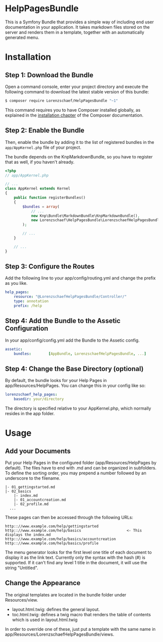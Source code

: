 HelpPagesBundle
===============

This is a Symfony Bundle that provides a simple way of including end user documentation in your application. It takes markdown files stored on the server and renders them in a template, together with an automatically generated menu.

Installation
============

Step 1: Download the Bundle
---------------------------

Open a command console, enter your project directory and execute the
following command to download the latest stable version of this bundle:

```bash
$ composer require Lorenzschaef/HelpPagesBundle "~1"
```

This command requires you to have Composer installed globally, as explained
in the [installation chapter](https://getcomposer.org/doc/00-intro.md)
of the Composer documentation.

Step 2: Enable the Bundle
-------------------------

Then, enable the bundle by adding it to the list of registered bundles
in the `app/AppKernel.php` file of your project.

The bundle depends on the KnpMarkdownBundle, so you have to register that as well, if you haven't already.

```php
<?php
// app/AppKernel.php

// ...
class AppKernel extends Kernel
{
    public function registerBundles()
    {
        $bundles = array(
            // ...
            new Knp\Bundle\MarkdownBundle\KnpMarkdownBundle(),
            new Lorenzschaef\HelpPagesBundle\LorenzschaefHelpPagesBundle(),
        );

        // ...
    }

    // ...
}
```

Step 3: Configure the Routes
----------------------------

Add the following line to your app/config/routing.yml and change the prefix as you like.

```yml
help_pages:
    resource: "@LorenzschaefHelpPagesBundle/Controller/"
    type: annotation
    prefix: /help
```

Step 4: Add the Bundle to the Assetic Configuration
---------------------------------------------------

In your app/config/config.yml add the Bundle to the Assetic config.

```yml
assetic:
    bundles:        [AppBundle, LorenzschaefHelpPagesBundle, ...]

```

Step 4: Change the Base Directory (optional)
---------------------------------------------------------------------------

By default, the bundle looks for your Help Pages in app/Resources/HelpPages. You can change this in your config like so:


```yml
lorenzschaef_help_pages:
    basedir: your/directory
```

The directory is specified relative to your AppKernel.php, which normally resides in the app folder.



Usage
=====

Add your Documents
------------------

Put your Help Pages in the configured folder (app/Resources/HelpPages by default). The files have to end with .md and can be organized in subfolders. To define the sorting order, you may prepend a number followed by an underscore to the filename.

```
|- 01_gettingstarted.md
|- 02_basics
    |- index.md
    |- 01_accountcreation.md
    |- 02_profile.md
  ...
```

These pages can then be accessed through the following URLs:

```
http:://www.example.com/help/gettingstarted
http:://www.example.com/help/basics                     <- This displays the index.md
http:://www.example.com/help/basics/accountcreation
http:://www.example.com/help/basics/profile
```

The menu generator looks for the first level one title of each document to display it as the link text. Currently only the syntax with the hash (#) is supported. If it can't find any level 1 title in the document, it will use the string "Untitled".

Change the Appearance
---------------------

The original templates are located in the bundle folder under Resources/view.

- layout.html.twig: defines the general layout.
- toc.html.twig: defines a twig macro that renders the table of contents which is used in layout.html.twig

In order to override one of these, just put a template with the same name in app/Resources/LorenzschaefHelpPagesBundle/views.

